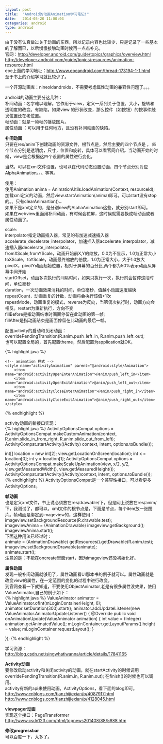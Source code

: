 ```yaml
---
layout: post
title:  "Android的动画Animation学习笔记!"
date:   2014-05-20 11:00:03
categories: android
type: android
---
```


由于没有认真做过关于动画的东西，所以记录内容也比较少，只是记录了一些基本的了解而已，以后慢慢接触动画时候再一点点补充。  
官网：http://developer.android.com/guide/topics/graphics/overview.html  
http://developer.android.com/guide/topics/resources/animation-resource.html  
eoe上面的学习地址：http://www.eoeandroid.com/thread-173194-1-1.html  
至于书上的介绍学习就比较少了。

一个开源动画库：nineoldandroids，不需要考虑属性动画的兼容性问题了。。。

android的动画主要分这几种：  
补间动画：名字难以理解。它作用于view，定义一系列关于位置，大小，旋转和透明度的改变。有缺陷，如果view
的形状改变，那么控件（如按钮）的按事件触发位置还在老位置。  
帧动画：就是一帧帧的播放图片。  
属性动画 ：可以用于任何地方，且没有补间动画的缺陷。

**补间动画**  
只要在res/anim下创建动画的资源文件，根节点是<set>，然后主要的四个节点是<alpha><scale> <translate> <rotate>，
四个节点分别是透明度，尺寸，位置和旋转，具体可以看官网介绍。当动画开始的时候，view是会根据这四个设置的属性进行变化。

当然，可以在xml文件设置，也可以在代码动态设置动画，四个节点分别对应AlphaAnimation。。。等等。  

使用：  
使用Animation anima = AnimationUtils.loadAnimation(Context, resourceId);加载xml定义的动画，然后view.startAnimation(anima)即可。可以start没有stop的。。只有clearAnimartion()...    
如果不是xml定义的，是分别new的AlphaAnimation这些，就分别start即可。  
如果在webview里面用补间动画，有时候会花屏，这时候就需要换成帧动画或者属性动画了。  

scale:    
interpolator指定动画插入器，常见的有加速减速插入器accelerate_decelerate_interpolator，加速插入器accelerate_interpolator，减速插入器decelerate_interpolator。  
fromXScale,fromYScale，动画开始前X,Y的缩放，0.0为不显示，1.0为正常大小  
toXScale，toYScale，动画最终缩放的倍数，1.0为正常大小，大于1.0放大  
pivotX，pivotY动画起始位置，相对于屏幕的百分比,两个都为50%表示动画从屏幕中间开始  
startOffset，动画多次执行的间隔时间，如果只执行一次，执行前会暂停这段时间，单位毫秒  
duration，一次动画效果消耗的时间，单位毫秒，值越小动画速度越快   
repeatCount，动画重复的计数，动画将会执行该值+1次  
repeatMode，动画重复的模式，reverse为反向，当第偶次执行时，动画方向会相反。restart为重新执行，方向不变  
fillBefore是指动画结束时画面停留在此动画的第一帧;  
fillAfter是指动画结束是画面停留在此动画的最后一帧。  

配置activity的启动和关闭动画：overridePendingTransition(R.anim.push_left_in, R.anim.push_left_out);  
也可以配置全局的，首先配置theme，然后配置为application就OK。

{% highlight java %}
	<style name="AppTheme" parent="@android:style/Theme.NoTitleBar">  
        <!-- 设置没有标题 -->  
        <item name="android:windowNoTitle">true</item>  
        <!-- 设置activity切换动画 -->  
        <item name="android:windowAnimationStyle">@style/activityAnimation</item>  
    </style>  
    
    <!-- animation 样式 -->  
    <style name="activityAnimation" parent="@android:style/Animation">  
        <item name="android:activityOpenEnterAnimation">@anim/push_left_in</item>  
        <item name="android:activityOpenExitAnimation">@anim/push_left_out</item>
        <item name="android:activityCloseEnterAnimation">@anim/push_right_in</item>
        <item name="android:activityCloseExitAnimation">@anim/push_right_out</item>  
    </style> 
{% endhighlight %}

activity动画的新接口实现：  
{% highlight java %}
ActivityOptionsCompat options = ActivityOptionsCompat.makeCustomAnimation(context,
                R.anim.slide_in_from_right, R.anim.slide_out_from_left);
ActivityCompat.startActivity((Activity) context, intent, options.toBundle());

int[] location = new int[2];
view.getLocationOnScreen(location);
int x = location[0];
int y = location[1];
ActivityOptionsCompat options = ActivityOptionsCompat.makeScaleUpAnimation(view, x/2, y/2, view.getMeasuredWidth(), view.getMeasuredHeight());
ActivityCompat.startActivity((Activity)context, intent, options.toBundle());
{% endhighlight %}
ActivityOptionsCompat是一个兼容性接口，可以看更多ActivityOptions。 


**帧动画**  
也是定义xml文件，书上说必须放在res/drawable/下，但是网上说放在res/anim/下，我测试了，都可以。xml文件的根节点是<animation-list>，下面是<item>节点，每个item放一张图片。帧动画是绑定到imageview的，这样使用：  
imageview.setBackgroundResource(R.drawable.test);    
imageviewAnima = (AnimationDrawable) imageview.getBackground();    
imageviewAnima.start();     
下面这种用法已经过时：  
animate = (AnimationDrawable) getResources().getDrawable(R.anim.test);   
imageview.setBackgroundDrawable(animate);    
animate.start();    
注意的是：不能在oncreate里面start，因为imageview还没初始化好。  

**属性动画**  
发现一般补间动画就够用了，属性动画看UI那本书的例子就可以。属性动画就是改变view的属性，在一定范围的变化的过程中进行改变。    
到官网查看一下就知道，不要使用ObjectAnimator,老是有很多属性没效果，使用ValueAnimator,自己的例子如下：  
{% highlight java %}
ValueAnimator animator = ValueAnimator.ofInt(mLoginContainerHeight, 0);
animator.setDuration(300).start();
animator.addUpdateListener(new ValueAnimator.AnimatorUpdateListener() {
	@Override
	public void onAnimationUpdate(ValueAnimator animation) {
		int value = (Integer) animation.getAnimatedValue();
		mLoginContainer.getLayoutParams().height = value;
		mLoginContainer.requestLayout();
	}

});
{% endhighlight %}

学习资源：  
http://blog.csdn.net/singwhatiwanna/article/details/17841165


**Activity动画**  
要修改启动activity和关闭activity的动画，就在startActivity的时候调用overridePendingTransition(R.anim.in, R.anim.out); 在finish()的时候也可以调用。  
activity有新的api来使用动画，ActivityOptions，看下面的blog即可。  
http://www.cnblogs.com/tianzhijiexian/p/4087917.html  
http://www.cnblogs.com/tianzhijiexian/p/4128045.html


**viewpager动画**  
实现这个接口：PageTransformer  
http://www.csdn123.com/html/topnews201408/88/5988.htm


**修改progressbar**  
可以百度一下，太多了。